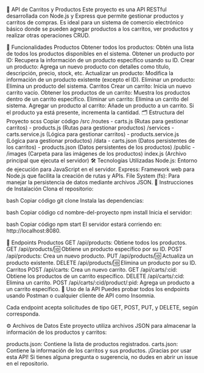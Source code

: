 🛒 API de Carritos y Productos
Este proyecto es una API RESTful desarrollada con Node.js y Express que permite gestionar productos y carritos de compras. Es ideal para un sistema de comercio electrónico básico donde se pueden agregar productos a los carritos, ver productos y realizar otras operaciones CRUD.

🌟 Funcionalidades
Productos
Obtener todos los productos: Obtén una lista de todos los productos disponibles en el sistema.
Obtener un producto por ID: Recupera la información de un producto específico usando su ID.
Crear un producto: Agrega un nuevo producto con detalles como título, descripción, precio, stock, etc.
Actualizar un producto: Modifica la información de un producto existente (excepto el ID).
Eliminar un producto: Elimina un producto del sistema.
Carritos
Crear un carrito: Inicia un nuevo carrito vacío.
Obtener los productos de un carrito: Muestra los productos dentro de un carrito específico.
Eliminar un carrito: Elimina un carrito del sistema.
Agregar un producto al carrito: Añade un producto a un carrito. Si el producto ya está presente, incrementa la cantidad.
🗂 Estructura del Proyecto
scss
Copiar código
/src
    /routes
        - carts.js            (Rutas para gestionar carritos)
        - products.js         (Rutas para gestionar productos)
    /services
        - carts.service.js    (Lógica para gestionar carritos)
        - products.service.js (Lógica para gestionar productos)
    /data
        - carts.json          (Datos persistentes de los carritos)
        - products.json       (Datos persistentes de los productos)
    /public
        - /images             (Carpeta para las imágenes de los productos)
    index.js                 (Archivo principal que ejecuta el servidor)
🛠 Tecnologías Utilizadas
Node.js: Entorno de ejecución para JavaScript en el servidor.
Express: Framework web para Node.js que facilita la creación de rutas y APIs.
File System (fs): Para manejar la persistencia de datos mediante archivos JSON.
🚀 Instrucciones de Instalación
Clona el repositorio:

bash
Copiar código
git clone <url-del-repositorio>
Instala las dependencias:

bash
Copiar código
cd nombre-del-proyecto
npm install
Inicia el servidor:

bash
Copiar código
npm start
El servidor estará corriendo en:
http://localhost:8080.

📡 Endpoints
Productos
GET /api/products: Obtiene todos los productos.
GET /api/products/:id: Obtiene un producto específico por su ID.
POST /api/products: Crea un nuevo producto.
PUT /api/products/:id: Actualiza un producto existente.
DELETE /api/products/:id: Elimina un producto por su ID.
Carritos
POST /api/carts: Crea un nuevo carrito.
GET /api/carts/:cid: Obtiene los productos de un carrito específico.
DELETE /api/carts/:cid: Elimina un carrito.
POST /api/carts/:cid/product/:pid: Agrega un producto a un carrito específico.
📖 Uso de la API
Puedes probar todos los endpoints usando Postman o cualquier cliente de API como Insomnia.

Cada endpoint acepta solicitudes de tipo GET, POST, PUT, y DELETE, según corresponda.

⚙️ Archivos de Datos
Este proyecto utiliza archivos JSON para almacenar la información de los productos y carritos:

products.json: Contiene la lista de productos registrados.
carts.json: Contiene la información de los carritos y sus productos.
¡Gracias por usar esta API! Si tienes alguna pregunta o sugerencia, no dudes en abrir un issue en el repositorio.
